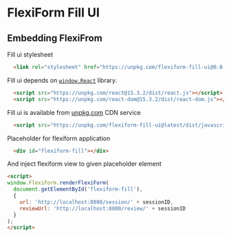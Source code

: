 FlexiForm Fill UI
=================

Embedding FlexiFrom
-------------------

Fill ui stylesheet
```html
  <link rel="stylesheet" href="https://unpkg.com/flexiform-fill-ui@0.0.7/dist/css/ff.css">
```

Fill ui depends on [`window.React`](https://facebook.github.io/react/index.html) library.
```html
  <script src="https://unpkg.com/react@15.3.2/dist/react.js"></script>
  <script src="https://unpkg.com/react-dom@15.3.2/dist/react-dom.js"></script>
```

Fill ui is available from [unpkg.com](https://unpkg.com) CDN service
```html
  <script src="https://unpkg.com/flexiform-fill-ui@latest/dist/javascript/ff.js"></script>
```

Placeholder for flexiform application
```html
  <div id="flexiform-fill"></div>
```


And inject flexiform view to given placeholder element
```html
<script>
window.FlexiForm.renderFlexiForm(
  document.getElementById('flexiform-fill'),
  {
    url: 'http://localhost:8080/session/' + sessionID,
    reviewUrl: 'http://localhost:8080/review/' + sessionID
  }
);
</script>
```
